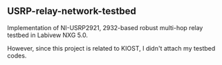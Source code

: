 ## USRP-relay-network-testbed

Implementation of NI-USRP2921, 2932-based robust multi-hop relay testbed in Labivew NXG 5.0.

However, since this project is related to KIOST, I didn't attach my testbed codes.